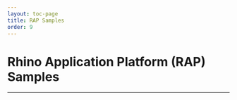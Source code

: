 ```yaml
---
layout: toc-page
title: RAP Samples
order: 9
---
```


# Rhino Application Platform (RAP) Samples

---
